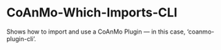 # CoAnMo-Which-Imports-CLI
Shows how to import and use a CoAnMo Plugin — in this case, ‘coanmo-plugin-cli’.
